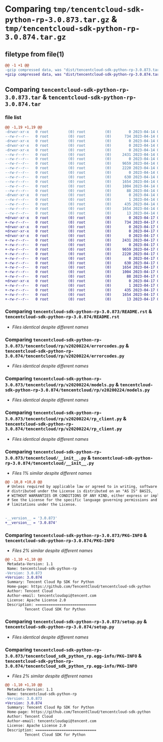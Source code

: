 # Comparing `tmp/tencentcloud-sdk-python-rp-3.0.873.tar.gz` & `tmp/tencentcloud-sdk-python-rp-3.0.874.tar.gz`

## filetype from file(1)

```diff
@@ -1 +1 @@
-gzip compressed data, was "dist/tencentcloud-sdk-python-rp-3.0.873.tar", last modified: Fri Apr 14 00:50:24 2023, max compression
+gzip compressed data, was "dist/tencentcloud-sdk-python-rp-3.0.874.tar", last modified: Mon Apr 17 00:43:16 2023, max compression
```

## Comparing `tencentcloud-sdk-python-rp-3.0.873.tar` & `tencentcloud-sdk-python-rp-3.0.874.tar`

### file list

```diff
@@ -1,19 +1,19 @@
-drwxr-xr-x   0 root         (0) root         (0)        0 2023-04-14 00:50:24.000000 tencentcloud-sdk-python-rp-3.0.873/
--rw-r--r--   0 root         (0) root         (0)      734 2023-04-14 00:50:24.000000 tencentcloud-sdk-python-rp-3.0.873/README.rst
-drwxr-xr-x   0 root         (0) root         (0)        0 2023-04-14 00:50:24.000000 tencentcloud-sdk-python-rp-3.0.873/tencentcloud/
-drwxr-xr-x   0 root         (0) root         (0)        0 2023-04-14 00:50:24.000000 tencentcloud-sdk-python-rp-3.0.873/tencentcloud/rp/
-drwxr-xr-x   0 root         (0) root         (0)        0 2023-04-14 00:50:24.000000 tencentcloud-sdk-python-rp-3.0.873/tencentcloud/rp/v20200224/
--rw-r--r--   0 root         (0) root         (0)     2431 2023-04-14 00:50:24.000000 tencentcloud-sdk-python-rp-3.0.873/tencentcloud/rp/v20200224/errorcodes.py
--rw-r--r--   0 root         (0) root         (0)        0 2023-04-14 00:50:24.000000 tencentcloud-sdk-python-rp-3.0.873/tencentcloud/rp/v20200224/__init__.py
--rw-r--r--   0 root         (0) root         (0)     9659 2023-04-14 00:50:24.000000 tencentcloud-sdk-python-rp-3.0.873/tencentcloud/rp/v20200224/models.py
--rw-r--r--   0 root         (0) root         (0)     2220 2023-04-14 00:50:24.000000 tencentcloud-sdk-python-rp-3.0.873/tencentcloud/rp/v20200224/rp_client.py
--rw-r--r--   0 root         (0) root         (0)        0 2023-04-14 00:50:24.000000 tencentcloud-sdk-python-rp-3.0.873/tencentcloud/rp/__init__.py
--rw-r--r--   0 root         (0) root         (0)      630 2023-04-14 00:50:24.000000 tencentcloud-sdk-python-rp-3.0.873/tencentcloud/__init__.py
--rw-r--r--   0 root         (0) root         (0)     1654 2023-04-14 00:50:24.000000 tencentcloud-sdk-python-rp-3.0.873/PKG-INFO
--rw-r--r--   0 root         (0) root         (0)     1004 2023-04-14 00:50:24.000000 tencentcloud-sdk-python-rp-3.0.873/setup.py
--rw-r--r--   0 root         (0) root         (0)       88 2023-04-14 00:50:24.000000 tencentcloud-sdk-python-rp-3.0.873/setup.cfg
-drwxr-xr-x   0 root         (0) root         (0)        0 2023-04-14 00:50:24.000000 tencentcloud-sdk-python-rp-3.0.873/tencentcloud_sdk_python_rp.egg-info/
--rw-r--r--   0 root         (0) root         (0)        1 2023-04-14 00:50:24.000000 tencentcloud-sdk-python-rp-3.0.873/tencentcloud_sdk_python_rp.egg-info/dependency_links.txt
--rw-r--r--   0 root         (0) root         (0)      435 2023-04-14 00:50:24.000000 tencentcloud-sdk-python-rp-3.0.873/tencentcloud_sdk_python_rp.egg-info/SOURCES.txt
--rw-r--r--   0 root         (0) root         (0)     1654 2023-04-14 00:50:24.000000 tencentcloud-sdk-python-rp-3.0.873/tencentcloud_sdk_python_rp.egg-info/PKG-INFO
--rw-r--r--   0 root         (0) root         (0)       13 2023-04-14 00:50:24.000000 tencentcloud-sdk-python-rp-3.0.873/tencentcloud_sdk_python_rp.egg-info/top_level.txt
+drwxr-xr-x   0 root         (0) root         (0)        0 2023-04-17 00:43:16.000000 tencentcloud-sdk-python-rp-3.0.874/
+-rw-r--r--   0 root         (0) root         (0)      734 2023-04-17 00:43:15.000000 tencentcloud-sdk-python-rp-3.0.874/README.rst
+drwxr-xr-x   0 root         (0) root         (0)        0 2023-04-17 00:43:16.000000 tencentcloud-sdk-python-rp-3.0.874/tencentcloud/
+drwxr-xr-x   0 root         (0) root         (0)        0 2023-04-17 00:43:16.000000 tencentcloud-sdk-python-rp-3.0.874/tencentcloud/rp/
+drwxr-xr-x   0 root         (0) root         (0)        0 2023-04-17 00:43:16.000000 tencentcloud-sdk-python-rp-3.0.874/tencentcloud/rp/v20200224/
+-rw-r--r--   0 root         (0) root         (0)     2431 2023-04-17 00:43:15.000000 tencentcloud-sdk-python-rp-3.0.874/tencentcloud/rp/v20200224/errorcodes.py
+-rw-r--r--   0 root         (0) root         (0)        0 2023-04-17 00:43:15.000000 tencentcloud-sdk-python-rp-3.0.874/tencentcloud/rp/v20200224/__init__.py
+-rw-r--r--   0 root         (0) root         (0)     9659 2023-04-17 00:43:15.000000 tencentcloud-sdk-python-rp-3.0.874/tencentcloud/rp/v20200224/models.py
+-rw-r--r--   0 root         (0) root         (0)     2220 2023-04-17 00:43:15.000000 tencentcloud-sdk-python-rp-3.0.874/tencentcloud/rp/v20200224/rp_client.py
+-rw-r--r--   0 root         (0) root         (0)        0 2023-04-17 00:43:15.000000 tencentcloud-sdk-python-rp-3.0.874/tencentcloud/rp/__init__.py
+-rw-r--r--   0 root         (0) root         (0)      630 2023-04-17 00:43:15.000000 tencentcloud-sdk-python-rp-3.0.874/tencentcloud/__init__.py
+-rw-r--r--   0 root         (0) root         (0)     1654 2023-04-17 00:43:16.000000 tencentcloud-sdk-python-rp-3.0.874/PKG-INFO
+-rw-r--r--   0 root         (0) root         (0)     1004 2023-04-17 00:43:15.000000 tencentcloud-sdk-python-rp-3.0.874/setup.py
+-rw-r--r--   0 root         (0) root         (0)       88 2023-04-17 00:43:16.000000 tencentcloud-sdk-python-rp-3.0.874/setup.cfg
+drwxr-xr-x   0 root         (0) root         (0)        0 2023-04-17 00:43:16.000000 tencentcloud-sdk-python-rp-3.0.874/tencentcloud_sdk_python_rp.egg-info/
+-rw-r--r--   0 root         (0) root         (0)        1 2023-04-17 00:43:16.000000 tencentcloud-sdk-python-rp-3.0.874/tencentcloud_sdk_python_rp.egg-info/dependency_links.txt
+-rw-r--r--   0 root         (0) root         (0)      435 2023-04-17 00:43:16.000000 tencentcloud-sdk-python-rp-3.0.874/tencentcloud_sdk_python_rp.egg-info/SOURCES.txt
+-rw-r--r--   0 root         (0) root         (0)     1654 2023-04-17 00:43:16.000000 tencentcloud-sdk-python-rp-3.0.874/tencentcloud_sdk_python_rp.egg-info/PKG-INFO
+-rw-r--r--   0 root         (0) root         (0)       13 2023-04-17 00:43:16.000000 tencentcloud-sdk-python-rp-3.0.874/tencentcloud_sdk_python_rp.egg-info/top_level.txt
```

### Comparing `tencentcloud-sdk-python-rp-3.0.873/README.rst` & `tencentcloud-sdk-python-rp-3.0.874/README.rst`

 * *Files identical despite different names*

### Comparing `tencentcloud-sdk-python-rp-3.0.873/tencentcloud/rp/v20200224/errorcodes.py` & `tencentcloud-sdk-python-rp-3.0.874/tencentcloud/rp/v20200224/errorcodes.py`

 * *Files identical despite different names*

### Comparing `tencentcloud-sdk-python-rp-3.0.873/tencentcloud/rp/v20200224/models.py` & `tencentcloud-sdk-python-rp-3.0.874/tencentcloud/rp/v20200224/models.py`

 * *Files identical despite different names*

### Comparing `tencentcloud-sdk-python-rp-3.0.873/tencentcloud/rp/v20200224/rp_client.py` & `tencentcloud-sdk-python-rp-3.0.874/tencentcloud/rp/v20200224/rp_client.py`

 * *Files identical despite different names*

### Comparing `tencentcloud-sdk-python-rp-3.0.873/tencentcloud/__init__.py` & `tencentcloud-sdk-python-rp-3.0.874/tencentcloud/__init__.py`

 * *Files 1% similar despite different names*

```diff
@@ -10,8 +10,8 @@
 # Unless required by applicable law or agreed to in writing, software
 # distributed under the License is distributed on an "AS IS" BASIS,
 # WITHOUT WARRANTIES OR CONDITIONS OF ANY KIND, either express or implied.
 # See the License for the specific language governing permissions and
 # limitations under the License.
 
 
-__version__ = '3.0.873'
+__version__ = '3.0.874'
```

### Comparing `tencentcloud-sdk-python-rp-3.0.873/PKG-INFO` & `tencentcloud-sdk-python-rp-3.0.874/PKG-INFO`

 * *Files 2% similar despite different names*

```diff
@@ -1,10 +1,10 @@
 Metadata-Version: 1.1
 Name: tencentcloud-sdk-python-rp
-Version: 3.0.873
+Version: 3.0.874
 Summary: Tencent Cloud Rp SDK for Python
 Home-page: https://github.com/TencentCloud/tencentcloud-sdk-python
 Author: Tencent Cloud
 Author-email: tencentcloudapi@tencent.com
 License: Apache License 2.0
 Description: ============================
         Tencent Cloud SDK for Python
```

### Comparing `tencentcloud-sdk-python-rp-3.0.873/setup.py` & `tencentcloud-sdk-python-rp-3.0.874/setup.py`

 * *Files identical despite different names*

### Comparing `tencentcloud-sdk-python-rp-3.0.873/tencentcloud_sdk_python_rp.egg-info/PKG-INFO` & `tencentcloud-sdk-python-rp-3.0.874/tencentcloud_sdk_python_rp.egg-info/PKG-INFO`

 * *Files 2% similar despite different names*

```diff
@@ -1,10 +1,10 @@
 Metadata-Version: 1.1
 Name: tencentcloud-sdk-python-rp
-Version: 3.0.873
+Version: 3.0.874
 Summary: Tencent Cloud Rp SDK for Python
 Home-page: https://github.com/TencentCloud/tencentcloud-sdk-python
 Author: Tencent Cloud
 Author-email: tencentcloudapi@tencent.com
 License: Apache License 2.0
 Description: ============================
         Tencent Cloud SDK for Python
```

